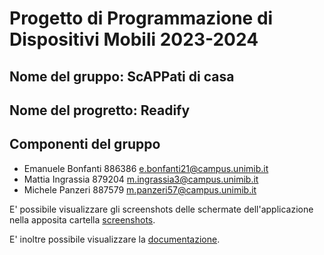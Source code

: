 # Progetto di Programmazione di Dispositivi Mobili 2023-2024

## Nome del gruppo: ScAPPati di casa

## Nome del progretto: Readify

## Componenti del gruppo

* Emanuele Bonfanti 886386 <e.bonfanti21@campus.unimib.it>
* Mattia Ingrassia 879204 <m.ingrassia3@campus.unimib.it>
* Michele Panzeri 887579 <m.panzeri57@campus.unimib.it>

E' possibile visualizzare gli screenshots delle schermate dell'applicazione nella apposita cartella [screenshots](https://github.com/Mattia-LT/Readify/tree/master/screenshots).

E' inoltre possibile visualizzare la [documentazione](https://github.com/Mattia-LT/Readify/blob/master/Documentazione%20Readify.pdf).
